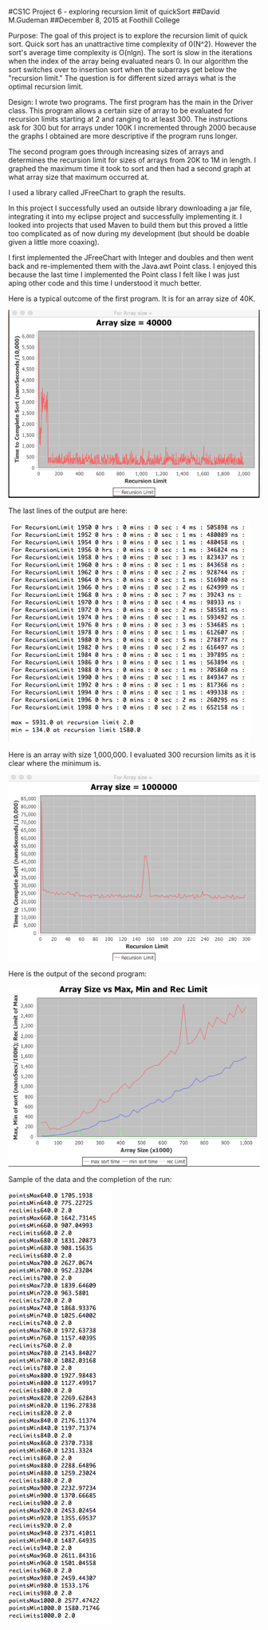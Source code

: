 #CS1C Project 6 - exploring recursion limit of quickSort
##David M.Gudeman
##December 8, 2015 at Foothill College

Purpose: The goal of this project is to explore the recursion limit of quick
sort.  Quick sort has an unattractive time complexity of 0(N^2). However the 
sort's average time complexity is O(nlgn). The sort is slow in the iterations
when the index of the array being evaluated nears 0. In our algorithm the sort
switches over to insertion sort when the subarrays get below the "recursion 
limit." The question is for different sized arrays what is the optimal recursion
limit.

Design: I wrote two programs. The first program has the main in the Driver class.
This program allows a certain size of array to be evaluated for recursion limits
starting at 2 and ranging to at least 300. The instructions ask for 300 but 
for arrays under 100K I incremented through 2000 because the  graphs I obtained 
are more descriptive if the program runs longer.

The second program goes through increasing sizes of arrays and determines the 
recursion limit for sizes of arrays from 20K to 1M in length. I graphed the
maximum time it took to sort and then had a second graph at what array size 
that maximum occurred at.

I used a library called JFreeChart to graph the results.

In this project I successfully used an outside library downloading a jar file,
integrating it into my eclipse project and successfully implementing it. I 
looked into projects that used Maven to build them but this proved a little 
too complicated as of now during my development (but should be doable given 
a little more coaxing).

I first implemented the JFreeChart with Integer and doubles and then went back
and re-implemented them with the Java.awt Point class. I enjoyed this because 
the last time I implemented the Point class I felt like I was just aping other
code and this time I understood it much better.

Here is a typical outcome of the first program. It is for an array size of
40K.  
  
![40K array](./Resources/40KArray.png)  
  
The last lines of the output are here:  
  
![40K array output](./Resources/40KArrayData.png)  
  
Here is an array with size 1,000,000. I evaluated 300 recursion limits as it 
is clear where the minimum is.  
  
![1Marray](./Resources/1Marray.png)  

Here is the output of the second program:  
  
![Summary](./Resources/Summary.png)

Sample of the data and the completion of the run:  
  
![Summary Data](./Resources/SummaryData.png)


